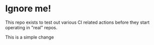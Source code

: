 # Ignore me!

This repo exists to test out various CI related actions before they start operating in "real" repos.

<!--

ponylang/action-testing@0.30.2

-->

This is a simple change
